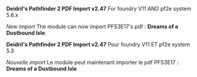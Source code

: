 **Deidril's Pathfinder 2 PDF Import v2.47**
For foundry V11 AND pf2e system 5.6.x

*New import*
The module can now import PFS3E17's pdf : **Dreams of a Dustbound Isle**. 

**Deidril's Pathfinder 2 PDF Import v2.47**
Pour foundry V11 ET pf2e system 5.3

*Nouvelle import*
Le module peut maintenant importer le pdf PFS3E17 : **Dreams of a Dustbound Isle**. 
